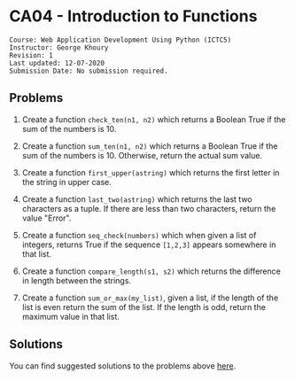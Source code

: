 # CA04 - Introduction to Functions

	Course: Web Application Development Using Python (ICTC5)
	Instructor: George Khoury
	Revision: 1
	Last updated: 12-07-2020
	Submission Date: No submission required.

## Problems

1. Create a function `check_ten(n1, n2)` which returns a Boolean True if the sum of the numbers is 10.

2. Create a function `sum_ten(n1, n2)` which returns a Boolean True if the sum of the numbers is 10. Otherwise, return the actual sum value.

3. Create a function `first_upper(astring)` which returns the first letter in the string in upper case.

4. Create a function `last_two(astring)` which returns the last two characters as a tuple. If there are less than two characters, return the value "Error".

5. Create a function `seq_check(numbers)` which when given a list of integers, returns True if the sequence `[1,2,3]` appears somewhere in that list.

6. Create a function `compare_length(s1, s2)` which returns the difference in length between the strings.

7. Create a function `sum_or_max(my_list)`, given a list, if the length of the list is even return the sum of the list. If the length is odd, return the maximum value in that list.
   
## Solutions

You can find suggested solutions to the problems above [here](./CA04-solutions/).